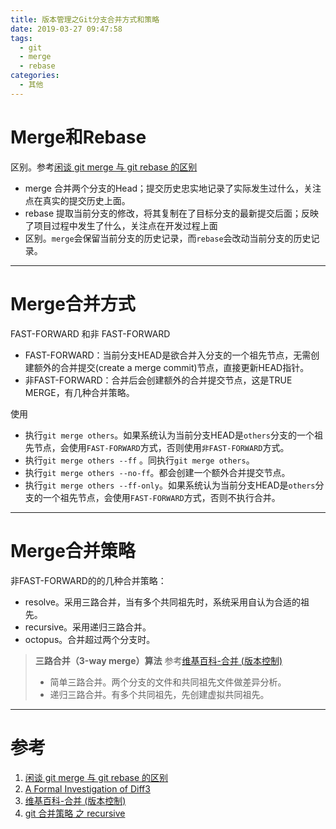```yaml
---
title: 版本管理之Git分支合并方式和策略
date: 2019-03-27 09:47:58
tags:
  - git
  - merge
  - rebase
categories:
  - 其他
---
```


# Merge和Rebase

区别。参考[闲谈 git merge 与 git rebase 的区别](https://www.jianshu.com/p/c17472d704a0)

- merge 合并两个分支的Head；提交历史忠实地记录了实际发生过什么，关注点在真实的提交历史上面。
- rebase 提取当前分支的修改，将其复制在了目标分支的最新提交后面；反映了项目过程中发生了什么，关注点在开发过程上面
- 区别。`merge`会保留当前分支的历史记录，而`rebase`会改动当前分支的历史记录。

---

# Merge合并方式

FAST-FORWARD 和非 FAST-FORWARD

- FAST-FORWARD：当前分支HEAD是欲合并入分支的一个祖先节点，无需创建额外的合并提交(create a merge commit)节点，直接更新HEAD指针。
- 非FAST-FORWARD：合并后会创建额外的合并提交节点，这是TRUE MERGE，有几种合并策略。

使用

- 执行`git merge others`。如果系统认为当前分支HEAD是`others`分支的一个祖先节点，会使用`FAST-FORWARD`方式，否则使用`非FAST-FORWARD`方式。
- 执行`git merge others --ff` 。同执行`git merge others`。
- 执行`git merge others --no-ff`。都会创建一个额外合并提交节点。
- 执行`git merge others --ff-only`。如果系统认为当前分支HEAD是`others`分支的一个祖先节点，会使用`FAST-FORWARD`方式，否则不执行合并。

---

# Merge合并策略

非FAST-FORWARD的的几种合并策略：

- resolve。采用三路合并，当有多个共同祖先时，系统采用自认为合适的祖先。
- recursive。采用递归三路合并。
- octopus。合并超过两个分支时。

>**三路合并（3-way merge）算法** 参考[维基百科-合并 (版本控制)](https://zh.wikipedia.org/zh-hans/%E5%90%88%E5%B9%B6_(%E7%89%88%E6%9C%AC%E6%8E%A7%E5%88%B6))
>
>- 简单三路合并。两个分支的文件和共同祖先文件做差异分析。
>- 递归三路合并。有多个共同祖先，先创建虚拟共同祖先。



---

# 参考

1. [闲谈 git merge 与 git rebase 的区别](https://www.jianshu.com/p/c17472d704a0)
2. [A Formal Investigation of Diff3](http://www.cis.upenn.edu/~bcpierce/papers/diff3-short.pdf)
3. [维基百科-合并 (版本控制)](https://zh.wikipedia.org/zh-hans/%E5%90%88%E5%B9%B6_(%E7%89%88%E6%9C%AC%E6%8E%A7%E5%88%B6))
4. [git 合并策略 之 recursive](http://blog.fedeoo.cn/2017/02/22/git-%E5%90%88%E5%B9%B6%E7%AD%96%E7%95%A5-%E4%B9%8B-recursive/)
